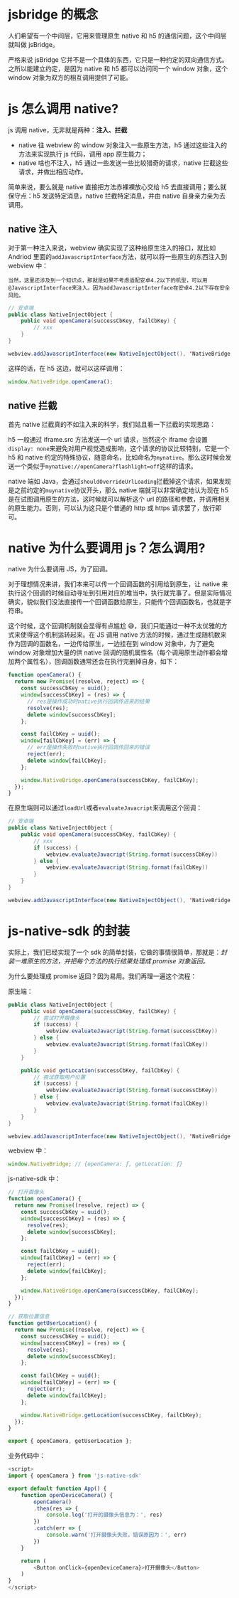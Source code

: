 # jsbridge 的概念

人们希望有一个中间层，它用来管理原生 native 和 h5 的通信问题，这个中间层就叫做 jsBridge。

严格来说 jsBridge 它并不是一个具体的东西，它只是一种约定的双向通信方式。之所以能建立约定，是因为 native 和 h5 都可以访问同一个 window 对象，这个 window 对象为双方的相互调用提供了可能。

# js 怎么调用 native?

js 调用 native，无非就是两种：**注入、拦截**

- native 往 webview 的 window 对象注入一些原生方法，h5 通过这些注入的方法来实现执行 js 代码，调用 app 原生能力；
- native 啥也不注入，h5 通过一些发送一些比较猎奇的请求，native 拦截这些请求，并做出相应动作。

简单来说，要么就是 native 直接把方法赤裸裸放心交给 h5 去直接调用；要么就保守点：h5 发送特定消息，native 拦截特定消息，并由 native 自身亲力亲为去调用。

## native 注入

对于第一种注入来说，webview 确实实现了这种给原生注入的接口，就比如 Andriod 里面的`addJavascriptInterface`方法，就可以将一些原生的东西注入到 webview 中：

```
当然，这里还涉及到一个知识点，那就是如果不考虑适配安卓4.2以下的机型，可以用@JavascriptInterface来注入。因为addJavascriptInterface在安卓4.2以下存在安全风险。
```

```java
// 安卓端
public class NativeInjectObject {
    public void openCamera(successCbKey, failCbKey) {
        // xxx
    }
}

webview.addJavascriptInterface(new NativeInjectObject(), 'NativeBridge')
```

这样的话，在 h5 这边，就可以这样调用：

```js
window.NativeBridge.openCamera();
```

## native 拦截

首先 native 拦截真的不如注入来的科学，我们姑且看一下拦截的实现思路：

h5 一般通过 iframe.src 方法发送一个 url 请求，当然这个 iframe 会设置`display: none`来避免对用户视觉造成影响，这个请求的协议比较特别，它是一个 h5 和 native 约定的特殊协议，随意命名，比如命名为`mynative`。那么这时候会发送一个类似于`mynative://openCamera?flashlight=off`这样的请求。

native 端如 Java，会通过`shouldOverrideUrlLoading`拦截掉这个请求，如果发现是之前约定的`muynative`协议开头，那么 native 端就可以非常确定地认为现在 h5 是在试图调用原生的方法，这时候就可以解析这个 url 的路径和参数，并调用相关的原生能力。否则，可以认为这只是个普通的 http 或 https 请求罢了，放行即可。

# native 为什么要调用 js？怎么调用?

native 为什么要调用 JS，为了回调。

对于理想情况来讲，我们本来可以传一个回调函数的引用给到原生，让 native 来执行这个回调的时候自动寻址到引用对应的堆当中，执行就完事了。但是实际情况确实，貌似我们没法直接传一个回调函数给原生，只能传个回调函数名，也就是字符串。

这个时候，这个回调机制就会显得有点尴尬 😅，我们只能通过一种不太优雅的方式来使得这个机制运转起来。在 JS 调用 native 方法的时候，通过生成随机数来作为回调的函数名，一边传给原生，一边挂在到 window 对象中，为了避免 window 对象增加大量的供 native 回调的随机属性名（每个调用原生动作都会增加两个属性名），回调函数通常还会在执行完删掉自身，如下：

```js
function openCamera() {
  return new Promise((resolve, reject) => {
    const successCbKey = uuid();
    window[successCbKey] = (res) => {
      // res是操作成功时native执行回调传进来的结果
      resolve(res);
      delete window[successCbKey];
    };

    const failCbKey = uuid();
    window[failCbKey] = (err) => {
      // err是操作失败时native执行回调传回来的错误
      reject(err);
      delete window[failCbKey];
    };

    window.NativeBridge.openCamera(successCbKey, failCbKey);
  });
}
```

在原生端则可以通过`loadUrl`或者`evaluateJavacript`来调用这个回调：

```java
// 安卓端
public class NativeInjectObject {
    public void openCamera(successCbKey, failCbKey) {
        // xxx
        if (success) {
            webview.evaluateJavacript(String.format(successCbKey))
        } else {
            webview.evaluateJavacript(String.format(failCbKey))
        }
    }
}

webview.addJavascriptInterface(new NativeInjectObject(), 'NativeBridge')
```

# js-native-sdk 的封装

实际上，我们已经实现了一个 sdk 的简单封装，它做的事情很简单，那就是：_封装一堆原生的方法，并把每个方法的执行结果处理成 promise 对象返回。_

为什么要处理成 promise 返回？因为易用。我们再理一遍这个流程：

原生端：

```java
public class NativeInjectObject {
    public void openCamera(successCbKey, failCbKey) {
        // 尝试打开摄像头
        if (success) {
            webview.evaluateJavacript(String.format(successCbKey))
        } else {
            webview.evaluateJavacript(String.format(failCbKey))
        }
    }

    public void getLocation(successCbKey, failCbKey) {
        // 尝试获取用户位置
        if (success) {
            webview.evaluateJavacript(String.format(successCbKey))
        } else {
            webview.evaluateJavacript(String.format(failCbKey))
        }
    }
}

webview.addJavascriptInterface(new NativeInjectObject(), 'NativeBridge')
```

webview 中：

```js
window.NativeBridge; // {openCamera: ƒ, getLocation: ƒ}
```

js-native-sdk 中：

```js
// 打开摄像头
function openCamera() {
  return new Promise((resolve, reject) => {
    const successCbKey = uuid();
    window[successCbKey] = (res) => {
      resolve(res);
      delete window[successCbKey];
    };

    const failCbKey = uuid();
    window[failCbKey] = (err) => {
      reject(err);
      delete window[failCbKey];
    };

    window.NativeBridge.openCamera(successCbKey, failCbKey);
  });
}

// 获取位置信息
function getUserLocation() {
  return new Promise((resolve, reject) => {
    const successCbKey = uuid();
    window[successCbKey] = (res) => {
      resolve(res);
      delete window[successCbKey];
    };

    const failCbKey = uuid();
    window[failCbKey] = (err) => {
      reject(err);
      delete window[failCbKey];
    };

    window.NativeBridge.getLocation(successCbKey, failCbKey);
  });
}

export { openCamera, getUserLocation };
```

业务代码中：

```js
<script>
import { openCamera } from 'js-native-sdk'

export default function App() {
    function openDeviceCamera() {
        openCamera()
        .then(res => {
            console.log('打开的摄像头信息为：', res)
        })
        .catch(err => {
            console.warn('打开摄像头失败，错误原因为：', err)
        })
    }

    return (
        <Button onClick={openDeviceCamera}>打开摄像头</Button>
    )
}
</script>
```
